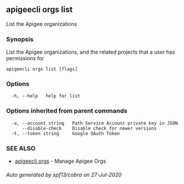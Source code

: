 ## apigeecli orgs list

List the Apigee organizations

### Synopsis

List the Apigee organizations, and the related projects that a user has permissions for

```
apigeecli orgs list [flags]
```

### Options

```
  -h, --help   help for list
```

### Options inherited from parent commands

```
  -a, --account string   Path Service Account private key in JSON
      --disable-check    Disable check for newer versions
  -t, --token string     Google OAuth Token
```

### SEE ALSO

* [apigeecli orgs](apigeecli_orgs.md)	 - Manage Apigee Orgs

###### Auto generated by spf13/cobra on 27-Jul-2020
